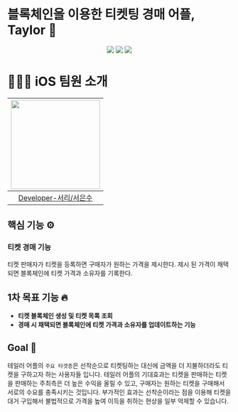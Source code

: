 # 블록체인을 이용한 티켓팅 경매 어플, Taylor 🎫

<p align="center">
    <img src="https://img.shields.io/badge/Swift-v5.0-red?logo=swift" />
    <img src="https://img.shields.io/badge/Xcode-v13.4.1-blue?logo=Xcode" />
    <img src="https://img.shields.io/badge/iOS-15.0+-black?logo=apple" />  

# 👩🏻‍💻 iOS 팀원 소개

|<img src="https://user-images.githubusercontent.com/87434861/191946656-0d1d2fc1-ffdd-4187-bb17-d5c4a11ef979.PNG" width=200/>|
|:---:|
|[Developer-서리/서은수](https://github.com/EunsuSeo01)

## 핵심 기능 ⚙️


### 티켓 경매 기능

티켓 판매자가 티켓을 등록하면 구매자가 원하는 가격을 제시한다. 제시 된 가격이 채택되면 블록체인에 티켓 가격과 소유자를 기록한다.


## 1차 목표 기능 🔥

- **티켓 블록체인 생성 및 티켓 목록 조회**
- **경매 시 채택되면 블록체인에 티켓 가격과 소유자를 업데이트하는 기능**
  <br>

## Goal 🎯

테일러 어플의 `주요 타겟층`은 선착순으로 티켓팅하는 대신에 금액을 더 지불하더라도 티켓을 구하고자 하는 사용자들 입니다.
테일러 어플의 기대효과는 티켓을 판매하는 티켓을 판매하는 주최측은 더 높은 수익을 올릴 수 있고, 구매자는 원하는 티켓을 구매해서 서로의 수요를 충족시키는 것입니다.
부가적인 효과는 선착순이라는 점을 이용해 티켓을 대거 구입해서 불법적으로 가격을 높여 이득을 취하는 현상을 일부 억제할 수 있습니다. 
